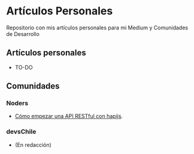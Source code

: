 # Artículos Personales
Repositorio con mis artículos personales para mi Medium y Comunidades de Desarrollo

## Artículos personales
* TO-DO

## Comunidades

### Noders
* [Cómo empezar una API RESTful con hapijs](https://medium.com/noders/c%C3%B3mo-empezar-una-api-restful-con-hapi-js-da9e36610ede).

### devsChile
* (En redacción)